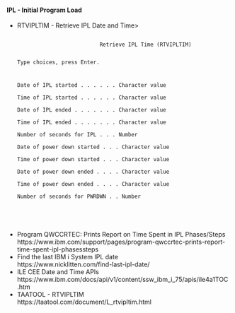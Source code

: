 <h4>IPL - Initial Program Load</h4>
<ul>
  <li>RTVIPLTIM - Retrieve IPL Date and Time><br />
  <pre><code>
                          Retrieve IPL Time (RTVIPLTIM)                       
                                                                              
 Type choices, press Enter.                                                   
                                                                              
 Date of IPL started  . . . . . .                 Character value             
 Time of IPL started  . . . . . .                 Character value             
 Date of IPL ended  . . . . . . .                 Character value             
 Time of IPL ended  . . . . . . .                 Character value             
 Number of seconds for IPL  . . .                 Number                      
 Date of power down started . . .                 Character value             
 Time of power down started . . .                 Character value             
 Date of power down ended . . . .                 Character value             
 Time of power down ended . . . .                 Character value             
 Number of seconds for PWRDWN . .                 Number                      
                                                                              
  </code>
  </pre>
  </li>
  <li>Program QWCCRTEC: Prints Report on Time Spent in IPL Phases/Steps<br />https://www.ibm.com/support/pages/program-qwccrtec-prints-report-time-spent-ipl-phasessteps</li>
  <li>Find the last IBM i System IPL date<br />https://www.nicklitten.com/find-last-ipl-date/</li>
  <li>ILE CEE Date and Time APIs<br />https://www.ibm.com/docs/api/v1/content/ssw_ibm_i_75/apis/ile4a1TOC.htm</li> 
  <li>TAATOOL - RTVIPLTIM<br />https://taatool.com/document/L_rtvipltim.html</li>
</ul>
